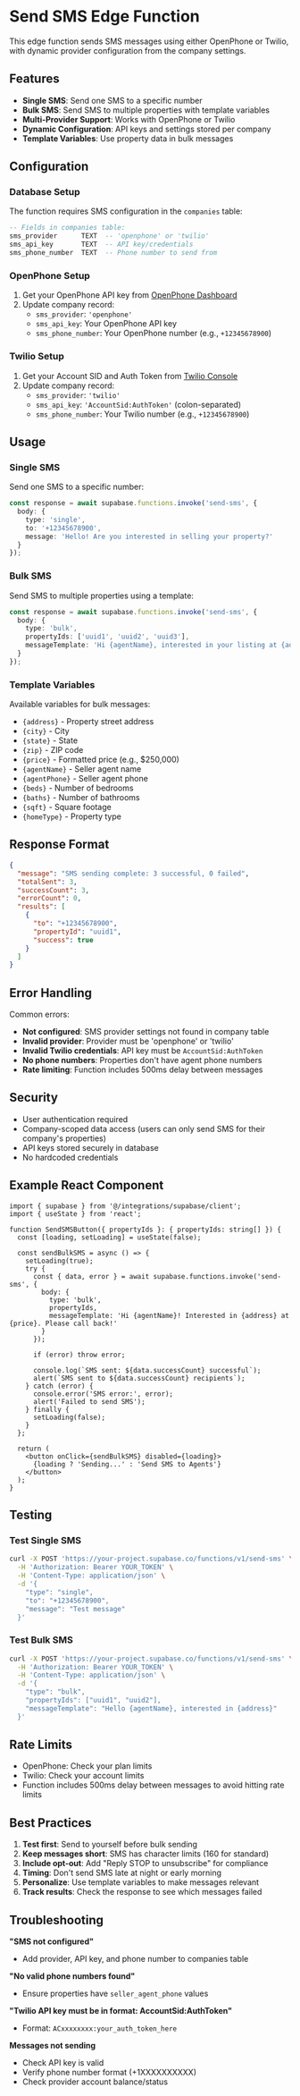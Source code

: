 # Send SMS Edge Function

This edge function sends SMS messages using either OpenPhone or Twilio, with dynamic provider configuration from the company settings.

## Features

- **Single SMS**: Send one SMS to a specific number
- **Bulk SMS**: Send SMS to multiple properties with template variables
- **Multi-Provider Support**: Works with OpenPhone or Twilio
- **Dynamic Configuration**: API keys and settings stored per company
- **Template Variables**: Use property data in bulk messages

## Configuration

### Database Setup

The function requires SMS configuration in the `companies` table:

```sql
-- Fields in companies table:
sms_provider      TEXT  -- 'openphone' or 'twilio'
sms_api_key       TEXT  -- API key/credentials
sms_phone_number  TEXT  -- Phone number to send from
```

### OpenPhone Setup

1. Get your OpenPhone API key from [OpenPhone Dashboard](https://dashboard.openphone.com)
2. Update company record:
   - `sms_provider`: `'openphone'`
   - `sms_api_key`: Your OpenPhone API key
   - `sms_phone_number`: Your OpenPhone number (e.g., `+12345678900`)

### Twilio Setup

1. Get your Account SID and Auth Token from [Twilio Console](https://console.twilio.com)
2. Update company record:
   - `sms_provider`: `'twilio'`
   - `sms_api_key`: `'AccountSid:AuthToken'` (colon-separated)
   - `sms_phone_number`: Your Twilio number (e.g., `+12345678900`)

## Usage

### Single SMS

Send one SMS to a specific number:

```typescript
const response = await supabase.functions.invoke('send-sms', {
  body: {
    type: 'single',
    to: '+12345678900',
    message: 'Hello! Are you interested in selling your property?'
  }
});
```

### Bulk SMS

Send SMS to multiple properties using a template:

```typescript
const response = await supabase.functions.invoke('send-sms', {
  body: {
    type: 'bulk',
    propertyIds: ['uuid1', 'uuid2', 'uuid3'],
    messageTemplate: 'Hi {agentName}, interested in your listing at {address}. Price: {price}. Call me!'
  }
});
```

### Template Variables

Available variables for bulk messages:

- `{address}` - Property street address
- `{city}` - City
- `{state}` - State
- `{zip}` - ZIP code
- `{price}` - Formatted price (e.g., $250,000)
- `{agentName}` - Seller agent name
- `{agentPhone}` - Seller agent phone
- `{beds}` - Number of bedrooms
- `{baths}` - Number of bathrooms
- `{sqft}` - Square footage
- `{homeType}` - Property type

## Response Format

```json
{
  "message": "SMS sending complete: 3 successful, 0 failed",
  "totalSent": 3,
  "successCount": 3,
  "errorCount": 0,
  "results": [
    {
      "to": "+12345678900",
      "propertyId": "uuid1",
      "success": true
    }
  ]
}
```

## Error Handling

Common errors:

- **Not configured**: SMS provider settings not found in company table
- **Invalid provider**: Provider must be 'openphone' or 'twilio'
- **Invalid Twilio credentials**: API key must be `AccountSid:AuthToken`
- **No phone numbers**: Properties don't have agent phone numbers
- **Rate limiting**: Function includes 500ms delay between messages

## Security

- User authentication required
- Company-scoped data access (users can only send SMS for their company's properties)
- API keys stored securely in database
- No hardcoded credentials

## Example React Component

```tsx
import { supabase } from '@/integrations/supabase/client';
import { useState } from 'react';

function SendSMSButton({ propertyIds }: { propertyIds: string[] }) {
  const [loading, setLoading] = useState(false);

  const sendBulkSMS = async () => {
    setLoading(true);
    try {
      const { data, error } = await supabase.functions.invoke('send-sms', {
        body: {
          type: 'bulk',
          propertyIds,
          messageTemplate: 'Hi {agentName}! Interested in {address} at {price}. Please call back!'
        }
      });

      if (error) throw error;
      
      console.log(`SMS sent: ${data.successCount} successful`);
      alert(`SMS sent to ${data.successCount} recipients`);
    } catch (error) {
      console.error('SMS error:', error);
      alert('Failed to send SMS');
    } finally {
      setLoading(false);
    }
  };

  return (
    <button onClick={sendBulkSMS} disabled={loading}>
      {loading ? 'Sending...' : 'Send SMS to Agents'}
    </button>
  );
}
```

## Testing

### Test Single SMS

```bash
curl -X POST 'https://your-project.supabase.co/functions/v1/send-sms' \
  -H 'Authorization: Bearer YOUR_TOKEN' \
  -H 'Content-Type: application/json' \
  -d '{
    "type": "single",
    "to": "+12345678900",
    "message": "Test message"
  }'
```

### Test Bulk SMS

```bash
curl -X POST 'https://your-project.supabase.co/functions/v1/send-sms' \
  -H 'Authorization: Bearer YOUR_TOKEN' \
  -H 'Content-Type: application/json' \
  -d '{
    "type": "bulk",
    "propertyIds": ["uuid1", "uuid2"],
    "messageTemplate": "Hello {agentName}, interested in {address}"
  }'
```

## Rate Limits

- OpenPhone: Check your plan limits
- Twilio: Check your account limits
- Function includes 500ms delay between messages to avoid hitting rate limits

## Best Practices

1. **Test first**: Send to yourself before bulk sending
2. **Keep messages short**: SMS has character limits (160 for standard)
3. **Include opt-out**: Add "Reply STOP to unsubscribe" for compliance
4. **Timing**: Don't send SMS late at night or early morning
5. **Personalize**: Use template variables to make messages relevant
6. **Track results**: Check the response to see which messages failed

## Troubleshooting

**"SMS not configured"**
- Add provider, API key, and phone number to companies table

**"No valid phone numbers found"**
- Ensure properties have `seller_agent_phone` values

**"Twilio API key must be in format: AccountSid:AuthToken"**
- Format: `ACxxxxxxxx:your_auth_token_here`

**Messages not sending**
- Check API key is valid
- Verify phone number format (+1XXXXXXXXXX)
- Check provider account balance/status

